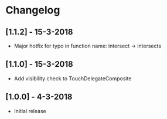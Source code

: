 # Changelog

## [1.1.2] - 15-3-2018

* Major hotfix for typo in function name: intersect -> intersects

## [1.1.0] - 15-3-2018

* Add visibility check to TouchDelegateComposite

## [1.0.0] - 4-3-2018

* Initial release
